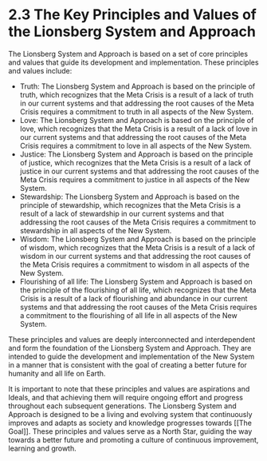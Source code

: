 # 2.3 The Key Principles and Values of the Lionsberg System and Approach

The Lionsberg System and Approach is based on a set of core principles and values that guide its development and implementation. These principles and values include:

-   Truth: The Lionsberg System and Approach is based on the principle of truth, which recognizes that the Meta Crisis is a result of a lack of truth in our current systems and that addressing the root causes of the Meta Crisis requires a commitment to truth in all aspects of the New System.
-   Love: The Lionsberg System and Approach is based on the principle of love, which recognizes that the Meta Crisis is a result of a lack of love in our current systems and that addressing the root causes of the Meta Crisis requires a commitment to love in all aspects of the New System.
-   Justice: The Lionsberg System and Approach is based on the principle of justice, which recognizes that the Meta Crisis is a result of a lack of justice in our current systems and that addressing the root causes of the Meta Crisis requires a commitment to justice in all aspects of the New System.
-   Stewardship: The Lionsberg System and Approach is based on the principle of stewardship, which recognizes that the Meta Crisis is a result of a lack of stewardship in our current systems and that addressing the root causes of the Meta Crisis requires a commitment to stewardship in all aspects of the New System.
-   Wisdom: The Lionsberg System and Approach is based on the principle of wisdom, which recognizes that the Meta Crisis is a result of a lack of wisdom in our current systems and that addressing the root causes of the Meta Crisis requires a commitment to wisdom in all aspects of the New System.
-   Flourishing of all life: The Lionsberg System and Approach is based on the principle of the flourishing of all life, which recognizes that the Meta Crisis is a result of a lack of flourishing and abundance in our current systems and that addressing the root causes of the Meta Crisis requires a commitment to the flourishing of all life in all aspects of the New System.

These principles and values are deeply interconnected and interdependent and form the foundation of the Lionsberg System and Approach. They are intended to guide the development and implementation of the New System in a manner that is consistent with the goal of creating a better future for humanity and all life on Earth.

It is important to note that these principles and values are aspirations and Ideals, and that achieving them will require ongoing effort and progress throughout each subsequent generations. The Lionsberg System and Approach is designed to be a living and evolving system that continuously improves and adapts as society and knowledge progresses towards [[The Goal]]. These principles and values serve as a North Star, guiding the way towards a better future and promoting a culture of continuous improvement, learning and growth.
